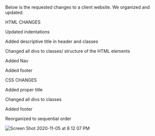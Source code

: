 Below is the requested changes to a client website. We organized and updated.

HTML CHANGES

Updated indentations

Added descriptive title in header and classes

Changed all divs to classes/ structure of the HTML elements

Added Nav


Added footer

CSS CHANGES

Added proper title

Changed all divs to classes

Added footer

Reorganized to sequential order


![Screen Shot 2020-11-05 at 8 12 07 PM](https://user-images.githubusercontent.com/70174557/98331688-ed8c4f00-1fb1-11eb-9f33-04b39632bb84.png)

